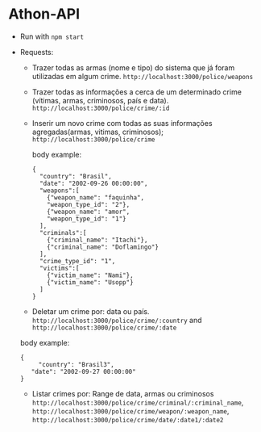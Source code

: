 # Athon-API

- Run with `npm start`
- Requests:
  - Trazer todas as armas (nome e tipo) do sistema que já foram utilizadas em algum
crime.  `http://localhost:3000/police/weapons`
  - Trazer todas as informações a cerca de um determinado crime (vítimas, armas,
criminosos, país e data).  `http://localhost:3000/police/crime/:id`
  - Inserir um novo crime com todas as suas informações agregadas(armas, vitimas,
criminosos);  `http://localhost:3000/police/crime`


    body example: 
    
    ```
    {
      "country": "Brasil",
      "date": "2002-09-26 00:00:00",
      "weapons":[
        {"weapon_name": "faquinha",
        "weapon_type_id": "2"},
        {"weapon_name": "amor",
        "weapon_type_id": "1"}
      ],
      "criminals":[
        {"criminal_name": "Itachi"},
        {"criminal_name": "Doflamingo"}
      ],
      "crime_type_id": "1",
      "victims":[
        {"victim_name": "Nami"},
        {"victim_name": "Usopp"}
      ]
    }
    ```
    
    
  - Deletar um crime por: data ou país.  `http://localhost:3000/police/crime/:country`  and `http://localhost:3000/police/crime/:date`
  
  body example:
   ```
   {
	    "country": "Brasil3",
      "date": "2002-09-27 00:00:00"
   }
   ```
  
  
  - Listar crimes por: Range de data, armas ou criminosos  `http://localhost:3000/police/crime/criminal/:criminal_name`,
    `http://localhost:3000/police/crime/weapon/:weapon_name`,
    `http://localhost:3000/police/crime/date/:date1/:date2`
  
  
  
